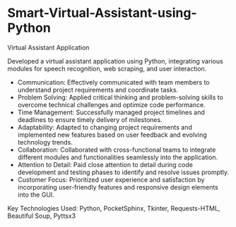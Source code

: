 # Smart-Virtual-Assistant-using-Python
Virtual Assistant Application

Developed a virtual assistant application using Python, integrating various modules for speech recognition, web scraping, and user interaction.

- Communication: Effectively communicated with team members to understand project requirements and coordinate tasks.
- Problem Solving: Applied critical thinking and problem-solving skills to overcome technical challenges and optimize code performance.
- Time Management: Successfully managed project timelines and deadlines to ensure timely delivery of milestones.
- Adaptability: Adapted to changing project requirements and implemented new features based on user feedback and evolving technology trends.
- Collaboration: Collaborated with cross-functional teams to integrate different modules and functionalities seamlessly into the application.
- Attention to Detail: Paid close attention to detail during code development and testing phases to identify and resolve issues promptly.
- Customer Focus: Prioritized user experience and satisfaction by incorporating user-friendly features and responsive design elements into the GUI.

Key Technologies Used: Python, PocketSphinx, Tkinter, Requests-HTML, Beautiful Soup, Pyttsx3

